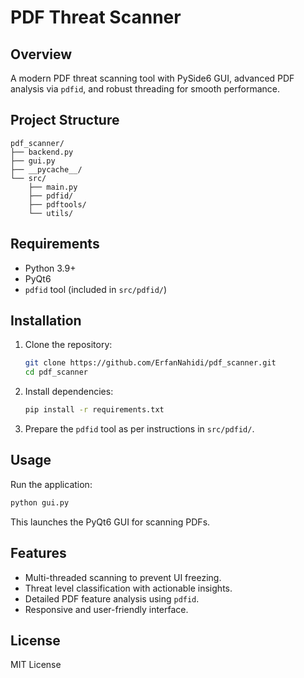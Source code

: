 # PDF Threat Scanner

## Overview

A modern PDF threat scanning tool with PySide6 GUI, advanced PDF analysis via `pdfid`, and robust threading for smooth performance.

## Project Structure

```plaintext
pdf_scanner/
├── backend.py
├── gui.py
├── __pycache__/
└── src/
    ├── main.py
    ├── pdfid/
    ├── pdftools/
    └── utils/
```



## Requirements

* Python 3.9+
* PyQt6
* `pdfid` tool (included in `src/pdfid/`)

## Installation

1. Clone the repository:

   ```bash
   git clone https://github.com/ErfanNahidi/pdf_scanner.git
   cd pdf_scanner
   ```



2. Install dependencies:

   ```bash
   pip install -r requirements.txt
   ```



3. Prepare the `pdfid` tool as per instructions in `src/pdfid/`.

## Usage

Run the application:

```bash
python gui.py
```



This launches the PyQt6 GUI for scanning PDFs.

## Features

* Multi-threaded scanning to prevent UI freezing.
* Threat level classification with actionable insights.
* Detailed PDF feature analysis using `pdfid`.
* Responsive and user-friendly interface.

## License

MIT License


